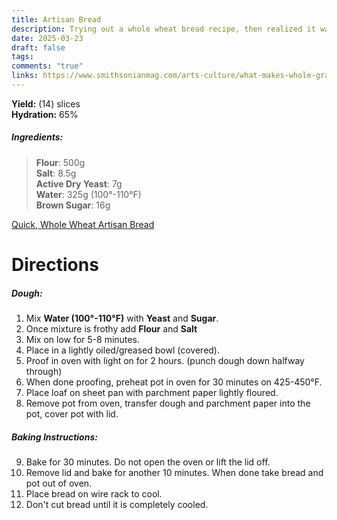 ```yaml
---
title: Artisan Bread
description: Trying out a whole wheat bread recipe, then realized it wasn't whole wheat bread
date: 2025-03-23
draft: false
tags: 
comments: "true"
links: https://www.smithsonianmag.com/arts-culture/what-makes-whole-grain-bread-so-hard-to-bake-63878/
---
```

**Yield:** (14) slices  
**Hydration:** 65% 
##### Ingredients:
> **Flour**: 500g  
> **Salt**: 8.5g  
> **Active Dry Yeast**: 7g  
> **Water**: 325g (100°-110°F)  
> **Brown Sugar**: 16g  

[Quick, Whole Wheat Artisan Bread](https://thebusybaker.ca/no-knead-whole-wheat-artisan-bread/)
# Directions
##### Dough:
1. Mix **Water (100°-110°F)** with **Yeast** and **Sugar**.
2. Once mixture is frothy add **Flour** and **Salt**
3. Mix on low for 5-8 minutes.
4. Place in a lightly oiled/greased bowl (covered).
5. Proof in oven with light on for 2 hours. (punch dough down halfway through)
6. When done proofing, preheat pot in oven for 30 minutes on 425-450°F.
7. Place loaf on sheet pan with parchment paper lightly floured.
8. Remove pot from oven, transfer dough and parchment paper into the pot, cover pot with lid.
##### Baking Instructions:
9. Bake for 30 minutes. Do not open the oven or lift the lid off.
10. Remove lid and bake for another 10 minutes. When done take bread and pot out of oven.
11. Place bread on wire rack to cool.
12. Don't cut bread until it is completely cooled.